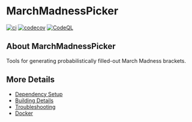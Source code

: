 # MarchMadnessPicker

[![ci](https://github.com/atoth1/MarchMadnessPicker/actions/workflows/ci.yml/badge.svg)](https://github.com/atoth1/MarchMadnessPicker/actions/workflows/ci.yml)
[![codecov](https://codecov.io/gh/atoth1/MarchMadnessPicker/branch/main/graph/badge.svg)](https://codecov.io/gh/atoth1/MarchMadnessPicker)
[![CodeQL](https://github.com/atoth1/MarchMadnessPicker/actions/workflows/codeql-analysis.yml/badge.svg)](https://github.com/atoth1/MarchMadnessPicker/actions/workflows/codeql-analysis.yml)

## About MarchMadnessPicker
Tools for generating probabilistically filled-out March Madness brackets.


## More Details

 * [Dependency Setup](README_dependencies.md)
 * [Building Details](README_building.md)
 * [Troubleshooting](README_troubleshooting.md)
 * [Docker](README_docker.md)
